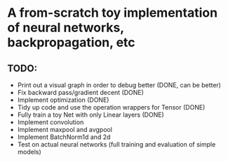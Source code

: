 # A from-scratch toy implementation of neural networks, backpropagation, etc

## TODO:
* Print out a visual graph in order to debug better (DONE, can be better)
* Fix backward pass/gradient decent (DONE)
* Implement optimization  (DONE)
* Tidy up code and use the operation wrappers for Tensor  (DONE)
* Fully train a toy Net with only Linear layers (DONE)
* Implement convolution
* Implement maxpool and avgpool
* Implement BatchNorm1d and 2d
* Test on actual neural networks (full training and evaluation of simple models)

